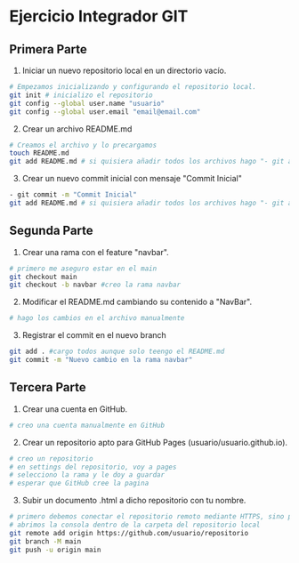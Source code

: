 # Ejercicio Integrador GIT

## Primera Parte
1. Iniciar un nuevo repositorio local en un directorio vacío.
```sh
# Empezamos inicializando y configurando el repositorio local.
git init # inicializo el repositorio
git config --global user.name "usuario"
git config --global user.email "email@email.com"
```

2. Crear un archivo README.md
```sh
# Creamos el archivo y lo precargamos 
touch README.md
git add README.md # si quisiera añadir todos los archivos hago "- git add ."
```

3. Crear un nuevo commit inicial con mensaje "Commit Inicial"
```sh
- git commit -m "Commit Inicial"
git add README.md # si quisiera añadir todos los archivos hago "- git add ."
```

## Segunda Parte
1. Crear una rama con el feature "navbar".
```sh
# primero me aseguro estar en el main
git checkout main
git checkout -b navbar #creo la rama navbar
```

2. Modificar el README.md cambiando su contenido a "NavBar".
```sh
# hago los cambios en el archivo manualmente
```

3. Registrar el commit en el nuevo branch
```sh
git add . #cargo todos aunque solo teengo el README.md
git commit -m "Nuevo cambio en la rama navbar"
```

## Tercera Parte
1. Crear una cuenta en GitHub.
```sh
# creo una cuenta manualmente en GitHub
```

2. Crear un repositorio apto para GitHub Pages (usuario/usuario.github.io).
```sh
# creo un repositorio
# en settings del repositorio, voy a pages
# selecciono la rama y le doy a guardar
# esperar que GitHub cree la pagina
```

3. Subir un documento .html a dicho repositorio con tu nombre.
```sh
# primero debemos conectar el repositorio remoto mediante HTTPS, sino podemos usar SSH
# abrimos la consola dentro de la carpeta del repositorio local
git remote add origin https://github.com/usuario/repositorio
git branch -M main
git push -u origin main
```